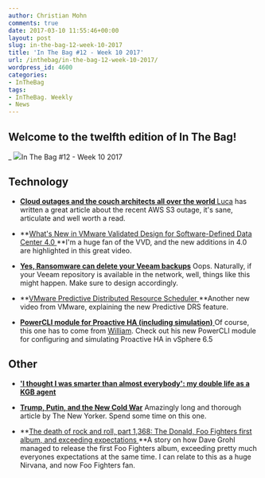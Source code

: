 ```yaml
---
author: Christian Mohn
comments: true
date: 2017-03-10 11:55:46+00:00
layout: post
slug: in-the-bag-12-week-10-2017
title: 'In The Bag #12 - Week 10 2017'
url: /inthebag/in-the-bag-12-week-10-2017/
wordpress_id: 4600
categories:
- InTheBag
tags:
- InTheBag. Weekly
- News
---
```


## Welcome to the twelfth edition of In The Bag!
_
[![](/img/joao-rocha-219808-644x429.jpg)](https://unsplash.com/@joaoplrocha)In The Bag #12 - Week 10 2017

<!--more-->



## Technology






  * **[Cloud outages and the couch architects all over the world
](http://www.virtualtothecore.com/en/cloud-outages-and-the-couch-architects-all-over-the-world/)**[Luca](http://twitter.com/dellock6) has written a great article about the recent AWS S3 outage, it's sane, articulate and well worth a read.


  * **[What's New in VMware Validated Design for Software-Defined Data Center 4.0
](https://www.youtube.com/watch?v=U01POpwnzlo&feature=youtu.be)**I'm a huge fan of the VVD, and the new additions in 4.0 are highlighted in this great video.


  * [**Yes, Ransomware can delete your Veeam backups**](https://forums.veeam.com/veeam-backup-replication-f2/yes-ransomware-can-delete-your-veeam-backups-t41500.html#.WL3satRok_4.twitter)
Oops. Naturally, if your Veeam repository is available in the network, well, things like this might happen. Make sure to design accordingly.


  * **[VMware Predictive Distributed Resource Scheduler
](https://www.youtube.com/watch?v=lQmnKgJhUJs&feature=youtu.be)**Another new video from VMware, explaining the new Predictive DRS feature.


  * [**PowerCLI module for Proactive HA (including simulation)**
](http://www.virtuallyghetto.com/2017/03/powercli-module-for-proactive-ha-including-simulation.html)Of course, this one has to come from [William](https://twitter.com/lamw). Check out his new PowerCLI module for configuring and simulating Proactive HA in vSphere 6.5




## Other






  * [**'I thought I was smarter than almost everybody': my double life as a KGB agent**](https://www.theguardian.com/world/2017/feb/11/thought-smarter-everybody-kgb-spy-jack-barsky)


  * [**Trump, Putin, and the New Cold War**](http://www.newyorker.com/magazine/2017/03/06/trump-putin-and-the-new-cold-war)
Amazingly long and thorough article by The New Yorker. Spend some time on this one.


  * **[The death of rock and roll, part 1,368: The Donald, Foo Fighters first album, and exceeding expectations
](http://nicktyrone.com/foo-fighters-first-album-moment-pop-culture-worth-holding-onto/)**A story on how Dave Grohl managed to release the first Foo Fighters album, exceeding pretty much everyones expectations at the same time. I can relate to this as a huge Nirvana, and now Foo Fighters fan.
